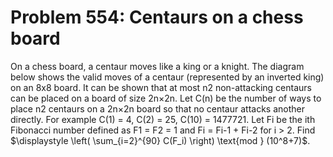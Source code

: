 # Problem 554: Centaurs on a chess board
On a chess board, a centaur moves like a king or a knight. The diagram
below shows the valid moves of a centaur (represented by an inverted
king) on an 8x8 board. It can be shown that at most n2 non-attacking
centaurs can be placed on a board of size 2n×2n. Let C(n) be the number
of ways to place n2 centaurs on a 2n×2n board so that no centaur attacks
another directly. For example C(1) = 4, C(2) = 25, C(10) = 1477721. Let
Fi be the ith Fibonacci number defined as F1 = F2 = 1 and
Fi = Fi-1 + Fi-2 for i &gt; 2. Find \$\\displaystyle \\left(
\\sum\_{i=2}\^{90} C(F\_i) \\right) \\text{mod } (10\^8+7)\$.
